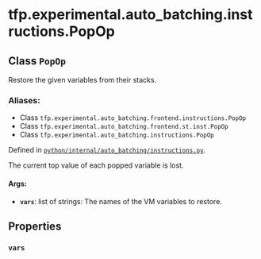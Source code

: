<div itemscope itemtype="http://developers.google.com/ReferenceObject">
<meta itemprop="name" content="tfp.experimental.auto_batching.instructions.PopOp" />
<meta itemprop="path" content="Stable" />
<meta itemprop="property" content="vars"/>
</div>

# tfp.experimental.auto_batching.instructions.PopOp

## Class `PopOp`

Restore the given variables from their stacks.



### Aliases:

* Class `tfp.experimental.auto_batching.frontend.instructions.PopOp`
* Class `tfp.experimental.auto_batching.frontend.st.inst.PopOp`
* Class `tfp.experimental.auto_batching.instructions.PopOp`



Defined in [`python/internal/auto_batching/instructions.py`](https://github.com/tensorflow/probability/tree/master/tensorflow_probability/python/internal/auto_batching/instructions.py).

<!-- Placeholder for "Used in" -->

The current top value of each popped variable is lost.

#### Args:


* <b>`vars`</b>: list of strings: The names of the VM variables to restore.

## Properties

<h3 id="vars"><code>vars</code></h3>






